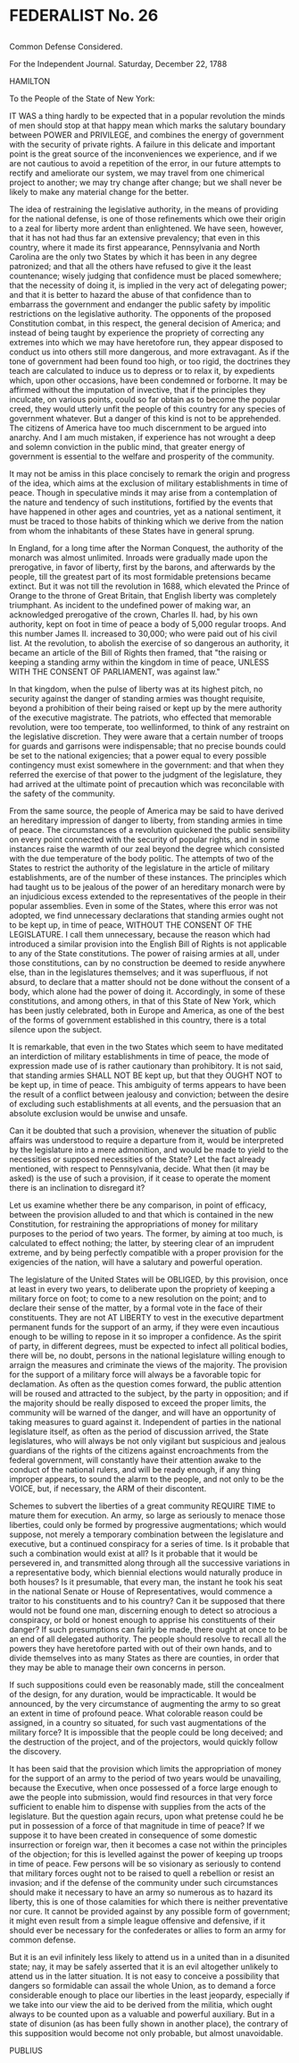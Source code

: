 # FEDERALIST No. 26
## 

Common Defense Considered.

For the Independent Journal. Saturday, December 22, 1788

HAMILTON

To the People of the State of New York:

IT WAS a thing hardly to be expected that in a popular revolution the
minds of men should stop at that happy mean which marks the salutary
boundary between POWER and PRIVILEGE, and combines the energy of
government with the security of private rights. A failure in this
delicate and important point is the great source of the inconveniences
we experience, and if we are not cautious to avoid a repetition of the
error, in our future attempts to rectify and ameliorate our system, we
may travel from one chimerical project to another; we may try change
after change; but we shall never be likely to make any material change
for the better.

The idea of restraining the legislative authority, in the means of
providing for the national defense, is one of those refinements which
owe their origin to a zeal for liberty more ardent than enlightened.
We have seen, however, that it has not had thus far an extensive
prevalency; that even in this country, where it made its first
appearance, Pennsylvania and North Carolina are the only two States by
which it has been in any degree patronized; and that all the others have
refused to give it the least countenance; wisely judging that confidence
must be placed somewhere; that the necessity of doing it, is implied in
the very act of delegating power; and that it is better to hazard the
abuse of that confidence than to embarrass the government and endanger
the public safety by impolitic restrictions on the legislative
authority. The opponents of the proposed Constitution combat, in this
respect, the general decision of America; and instead of being taught
by experience the propriety of correcting any extremes into which we
may have heretofore run, they appear disposed to conduct us into others
still more dangerous, and more extravagant. As if the tone of government
had been found too high, or too rigid, the doctrines they teach are
calculated to induce us to depress or to relax it, by expedients
which, upon other occasions, have been condemned or forborne. It may
be affirmed without the imputation of invective, that if the principles
they inculcate, on various points, could so far obtain as to become the
popular creed, they would utterly unfit the people of this country for
any species of government whatever. But a danger of this kind is not to
be apprehended. The citizens of America have too much discernment to
be argued into anarchy. And I am much mistaken, if experience has not
wrought a deep and solemn conviction in the public mind, that greater
energy of government is essential to the welfare and prosperity of the
community.

It may not be amiss in this place concisely to remark the origin
and progress of the idea, which aims at the exclusion of military
establishments in time of peace. Though in speculative minds it
may arise from a contemplation of the nature and tendency of such
institutions, fortified by the events that have happened in other ages
and countries, yet as a national sentiment, it must be traced to
those habits of thinking which we derive from the nation from whom the
inhabitants of these States have in general sprung.

In England, for a long time after the Norman Conquest, the authority of
the monarch was almost unlimited. Inroads were gradually made upon the
prerogative, in favor of liberty, first by the barons, and afterwards
by the people, till the greatest part of its most formidable pretensions
became extinct. But it was not till the revolution in 1688, which
elevated the Prince of Orange to the throne of Great Britain, that
English liberty was completely triumphant. As incident to the undefined
power of making war, an acknowledged prerogative of the crown, Charles
II. had, by his own authority, kept on foot in time of peace a body of
5,000 regular troops. And this number James II. increased to 30,000;
who were paid out of his civil list. At the revolution, to abolish the
exercise of so dangerous an authority, it became an article of the Bill
of Rights then framed, that "the raising or keeping a standing army
within the kingdom in time of peace, UNLESS WITH THE CONSENT OF
PARLIAMENT, was against law."

In that kingdom, when the pulse of liberty was at its highest pitch, no
security against the danger of standing armies was thought requisite,
beyond a prohibition of their being raised or kept up by the mere
authority of the executive magistrate. The patriots, who effected that
memorable revolution, were too temperate, too wellinformed, to think
of any restraint on the legislative discretion. They were aware that a
certain number of troops for guards and garrisons were indispensable;
that no precise bounds could be set to the national exigencies; that a
power equal to every possible contingency must exist somewhere in the
government: and that when they referred the exercise of that power to
the judgment of the legislature, they had arrived at the ultimate point
of precaution which was reconcilable with the safety of the community.

From the same source, the people of America may be said to have derived
an hereditary impression of danger to liberty, from standing armies in
time of peace. The circumstances of a revolution quickened the public
sensibility on every point connected with the security of popular
rights, and in some instances raise the warmth of our zeal beyond the
degree which consisted with the due temperature of the body politic.
The attempts of two of the States to restrict the authority of the
legislature in the article of military establishments, are of the number
of these instances. The principles which had taught us to be jealous
of the power of an hereditary monarch were by an injudicious excess
extended to the representatives of the people in their popular
assemblies. Even in some of the States, where this error was not
adopted, we find unnecessary declarations that standing armies ought not
to be kept up, in time of peace, WITHOUT THE CONSENT OF THE LEGISLATURE.
I call them unnecessary, because the reason which had introduced a
similar provision into the English Bill of Rights is not applicable
to any of the State constitutions. The power of raising armies at all,
under those constitutions, can by no construction be deemed to
reside anywhere else, than in the legislatures themselves; and it was
superfluous, if not absurd, to declare that a matter should not be done
without the consent of a body, which alone had the power of doing it.
Accordingly, in some of these constitutions, and among others, in that
of this State of New York, which has been justly celebrated, both
in Europe and America, as one of the best of the forms of government
established in this country, there is a total silence upon the subject.

It is remarkable, that even in the two States which seem to have
meditated an interdiction of military establishments in time of
peace, the mode of expression made use of is rather cautionary than
prohibitory. It is not said, that standing armies SHALL NOT BE kept up,
but that they OUGHT NOT to be kept up, in time of peace. This ambiguity
of terms appears to have been the result of a conflict between jealousy
and conviction; between the desire of excluding such establishments
at all events, and the persuasion that an absolute exclusion would be
unwise and unsafe.

Can it be doubted that such a provision, whenever the situation of
public affairs was understood to require a departure from it, would be
interpreted by the legislature into a mere admonition, and would be made
to yield to the necessities or supposed necessities of the State? Let
the fact already mentioned, with respect to Pennsylvania, decide. What
then (it may be asked) is the use of such a provision, if it cease to
operate the moment there is an inclination to disregard it?

Let us examine whether there be any comparison, in point of efficacy,
between the provision alluded to and that which is contained in the new
Constitution, for restraining the appropriations of money for military
purposes to the period of two years. The former, by aiming at too much,
is calculated to effect nothing; the latter, by steering clear of an
imprudent extreme, and by being perfectly compatible with a proper
provision for the exigencies of the nation, will have a salutary and
powerful operation.

The legislature of the United States will be OBLIGED, by this provision,
once at least in every two years, to deliberate upon the propriety of
keeping a military force on foot; to come to a new resolution on the
point; and to declare their sense of the matter, by a formal vote in
the face of their constituents. They are not AT LIBERTY to vest in the
executive department permanent funds for the support of an army, if they
were even incautious enough to be willing to repose in it so improper
a confidence. As the spirit of party, in different degrees, must be
expected to infect all political bodies, there will be, no doubt,
persons in the national legislature willing enough to arraign the
measures and criminate the views of the majority. The provision for
the support of a military force will always be a favorable topic
for declamation. As often as the question comes forward, the public
attention will be roused and attracted to the subject, by the party in
opposition; and if the majority should be really disposed to exceed the
proper limits, the community will be warned of the danger, and will have
an opportunity of taking measures to guard against it. Independent of
parties in the national legislature itself, as often as the period of
discussion arrived, the State legislatures, who will always be not
only vigilant but suspicious and jealous guardians of the rights of
the citizens against encroachments from the federal government, will
constantly have their attention awake to the conduct of the national
rulers, and will be ready enough, if any thing improper appears, to
sound the alarm to the people, and not only to be the VOICE, but, if
necessary, the ARM of their discontent.

Schemes to subvert the liberties of a great community REQUIRE TIME to
mature them for execution. An army, so large as seriously to menace
those liberties, could only be formed by progressive augmentations;
which would suppose, not merely a temporary combination between the
legislature and executive, but a continued conspiracy for a series of
time. Is it probable that such a combination would exist at all? Is it
probable that it would be persevered in, and transmitted along through
all the successive variations in a representative body, which biennial
elections would naturally produce in both houses? Is it presumable, that
every man, the instant he took his seat in the national Senate or House
of Representatives, would commence a traitor to his constituents and to
his country? Can it be supposed that there would not be found one man,
discerning enough to detect so atrocious a conspiracy, or bold or honest
enough to apprise his constituents of their danger? If such presumptions
can fairly be made, there ought at once to be an end of all delegated
authority. The people should resolve to recall all the powers they have
heretofore parted with out of their own hands, and to divide themselves
into as many States as there are counties, in order that they may be
able to manage their own concerns in person.

If such suppositions could even be reasonably made, still the
concealment of the design, for any duration, would be impracticable. It
would be announced, by the very circumstance of augmenting the army
to so great an extent in time of profound peace. What colorable reason
could be assigned, in a country so situated, for such vast augmentations
of the military force? It is impossible that the people could be long
deceived; and the destruction of the project, and of the projectors,
would quickly follow the discovery.

It has been said that the provision which limits the appropriation of
money for the support of an army to the period of two years would be
unavailing, because the Executive, when once possessed of a force large
enough to awe the people into submission, would find resources in that
very force sufficient to enable him to dispense with supplies from
the acts of the legislature. But the question again recurs, upon what
pretense could he be put in possession of a force of that magnitude in
time of peace? If we suppose it to have been created in consequence of
some domestic insurrection or foreign war, then it becomes a case not
within the principles of the objection; for this is levelled against
the power of keeping up troops in time of peace. Few persons will be so
visionary as seriously to contend that military forces ought not to be
raised to quell a rebellion or resist an invasion; and if the defense of
the community under such circumstances should make it necessary to
have an army so numerous as to hazard its liberty, this is one of those
calamities for which there is neither preventative nor cure. It cannot
be provided against by any possible form of government; it might even
result from a simple league offensive and defensive, if it should ever
be necessary for the confederates or allies to form an army for common
defense.

But it is an evil infinitely less likely to attend us in a united than
in a disunited state; nay, it may be safely asserted that it is an evil
altogether unlikely to attend us in the latter situation. It is not
easy to conceive a possibility that dangers so formidable can assail
the whole Union, as to demand a force considerable enough to place our
liberties in the least jeopardy, especially if we take into our view
the aid to be derived from the militia, which ought always to be counted
upon as a valuable and powerful auxiliary. But in a state of disunion
(as has been fully shown in another place), the contrary of this
supposition would become not only probable, but almost unavoidable.

PUBLIUS




